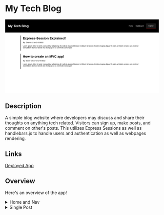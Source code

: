 # My Tech Blog

![Preview](/images/prev.png)

## Description
A simple blog website where developers may discuss and share their thoughts on anything tech related. Visitors can sign up, make posts, and comment on other's posts. This utilizes Express Sessions as well as handlebars.js to handle users and authentication as well as webpages rendering.

## Links

[Deployed App](https://limitless-river-31622.herokuapp.com/)

## Overview

Here's an overview of the app!

<details>
<summary>Home and Nav</summary>
<img src="./images/MTBHome.png"/.>
</details>

<details>
<summary>Single Post</summary>
<img src="./images/MTBSinglePost.png"/.>
</details>

